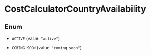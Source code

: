 

# CostCalculatorCountryAvailability

## Enum


* `ACTIVE` (value: `"active"`)

* `COMING_SOON` (value: `"coming_soon"`)



